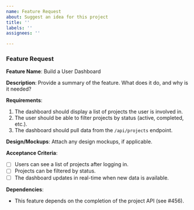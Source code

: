 ```yaml
---
name: Feature Request
about: Suggest an idea for this project
title: ''
labels: ''
assignees: ''

---
```


### Feature Request

**Feature Name**: Build a User Dashboard

**Description**:
Provide a summary of the feature. What does it do, and why is it needed?

**Requirements**:
1. The dashboard should display a list of projects the user is involved in.
2. The user should be able to filter projects by status (active, completed, etc.).
3. The dashboard should pull data from the `/api/projects` endpoint.

**Design/Mockups**:
Attach any design mockups, if applicable.

**Acceptance Criteria**:
- [ ] Users can see a list of projects after logging in.
- [ ] Projects can be filtered by status.
- [ ] The dashboard updates in real-time when new data is available.

**Dependencies**:
- This feature depends on the completion of the project API (see #456).
